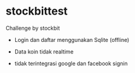 # stockbittest
Challenge by stockbit

- Login dan daftar menggunakan Sqlite (offline)

- Data koin tidak realtime
- tidak terintegrasi google dan facebook signin
